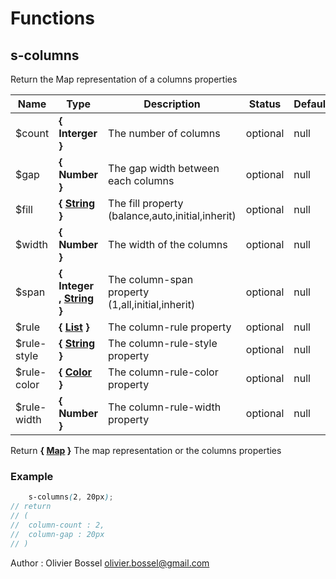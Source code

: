 # Functions


## s-columns

Return the Map representation of a columns properties


Name  |  Type  |  Description  |  Status  |  Default
------------  |  ------------  |  ------------  |  ------------  |  ------------
$count  |  **{ Interger }**  |  The number of columns  |  optional  |  null
$gap  |  **{ Number }**  |  The gap width between each columns  |  optional  |  null
$fill  |  **{ [String](http://www.sass-lang.com/documentation/file.SASS_REFERENCE.html#sass-script-strings) }**  |  The fill property (balance,auto,initial,inherit)  |  optional  |  null
$width  |  **{ Number }**  |  The width of the columns  |  optional  |  null
$span  |  **{ Integer , [String](http://www.sass-lang.com/documentation/file.SASS_REFERENCE.html#sass-script-strings) }**  |  The column-span property (1,all,initial,inherit)  |  optional  |  null
$rule  |  **{ [List](http://www.sass-lang.com/documentation/file.SASS_REFERENCE.html#lists) }**  |  The column-rule property  |  optional  |  null
$rule-style  |  **{ [String](http://www.sass-lang.com/documentation/file.SASS_REFERENCE.html#sass-script-strings) }**  |  The column-rule-style property  |  optional  |  null
$rule-color  |  **{ [Color](http://www.sass-lang.com/documentation/file.SASS_REFERENCE.html#colors) }**  |  The column-rule-color property  |  optional  |  null
$rule-width  |  **{ Number }**  |  The column-rule-width property  |  optional  |  null

Return **{ [Map](http://www.sass-lang.com/documentation/file.SASS_REFERENCE.html#maps) }** The map representation or the columns properties

### Example
```scss
	s-columns(2, 20px);
// return
// (
// 	column-count : 2,
// 	column-gap : 20px
// )
```
Author : Olivier Bossel <olivier.bossel@gmail.com>